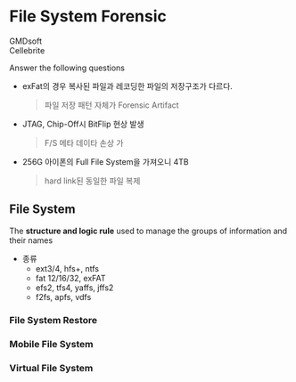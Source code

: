 # File System Forensic
GMDsoft <br>
Cellebrite <br>

Answer the following questions <br>
- exFat의 경우 복사된 파일과 레코딩한 파일의 저장구조가 다르다.
  > 파일 저장 패턴 자체가 Forensic Artifact
- JTAG, Chip-Off시 BitFlip 현상 발생
  > F/S 메타 데이타 손상 가
- 256G 아이폰의 Full File System을 가져오니 4TB
  > hard link된 동일한 파일 복제

## File System
The **structure and logic rule** used to manage the groups of information and their names
* 종류
  - ext3/4, hfs+, ntfs
  - fat 12/16/32, exFAT
  - efs2, tfs4, yaffs, jffs2
  - f2fs, apfs, vdfs


### File System Restore

### Mobile File System

### Virtual File System
